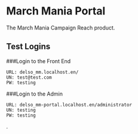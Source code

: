# March Mania Portal

The March Mania Campaign Reach product.

## Test Logins

###Login to the Front End
```
URL: delso_mm.localhost.en/
UN: test@test.com
PW: testing
```

###Login to the Admin
```
URL: delso_mm-portal.localhost.en/administrator
UN: testing
PW: testing
```
.
